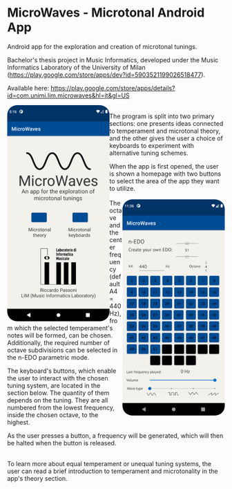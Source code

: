 # MicroWaves - Microtonal Android App
Android app for the exploration and creation of microtonal tunings.

Bachelor's thesis project in Music Informatics, developed under the Music Informatics Laboratory of the University of Milan (https://play.google.com/store/apps/dev?id=5903521199026518477).

Available here: https://play.google.com/store/apps/details?id=com.unimi.lim.microwaves&hl=it&gl=US

<p>
<img align="left" src="screenshots/screenshot mainpage.png" height="500px" object-fit = cover>
<br/>
The program is split into two primary sections: one presents ideas connected to temperament and microtonal theory, and the other gives the user a choice of keyboards to experiment with alternative tuning schemes.
<br/>
</p>


When the app is first opened, the user is shown a homepage with two buttons to select the area of the app they want to utilize. 
<br/>
<br/>
<img align="right" src="screenshots/Screenshot_nedokeyboard.png" height="500px" object-fit = "cover">
The octave and the center frequency (default A4 = 440Hz), from which the selected temperament's notes will be formed, can be chosen.
Additionally, the required number of octave subdivisions can be selected in the n-EDO parametric mode.

The keyboard's buttons, which enable the user to interact with the chosen tuning system, are located in the section below.
The quantity of them depends on the tuning. They are all numbered from the lowest frequency, inside the chosen octave, to the highest.

As the user presses a button, a frequency will be generated, which will then be halted when the button is released. 

<br/>
To learn more about equal temperament or unequal tuning systems, the user can read a brief introduction to temperament and microtonality in the app's theory section.


